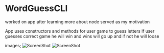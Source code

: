 # WordGuessCLI
worked on app after learning more about node served as my motivation

App uses constructors and methods for user game to guess letters
If user guesses correct game he will win and wins will go up and if not he will loose

images;
![ScreenShot](https://raw.github.com/lorella17/WordGuessCli/master/Screen_shot1.png?raw=true)
![ScreenShot](https://raw.github.com/lorealla17/master/WordGuessCLI/Screen_shot2.png?raw=true)
